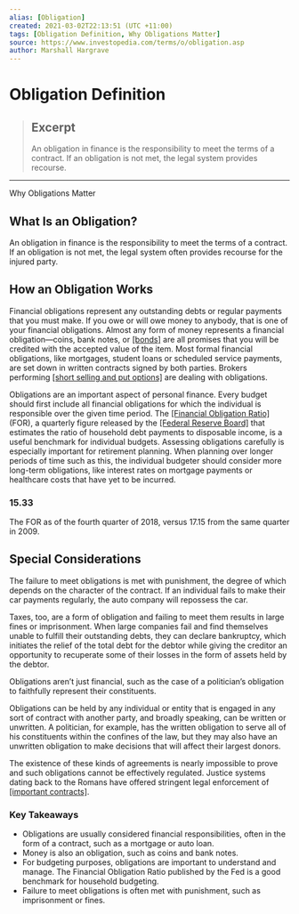 ```yaml
---
alias: [Obligation]
created: 2021-03-02T22:13:51 (UTC +11:00)
tags: [Obligation Definition, Why Obligations Matter]
source: https://www.investopedia.com/terms/o/obligation.asp
author: Marshall Hargrave
---
```


# Obligation Definition

> ## Excerpt
> An obligation in finance is the responsibility to meet the terms of a contract. If an obligation is not met, the legal system provides recourse.

---

Why Obligations Matter
## What Is an Obligation?

An obligation in finance is the responsibility to meet the terms of a contract. If an obligation is not met, the legal system often provides recourse for the injured party.

## How an Obligation Works

Financial obligations represent any outstanding debts or regular payments that you must make. If you owe or will owe money to anybody, that is one of your financial obligations. Almost any form of money represents a financial obligation—coins, bank notes, or [[bonds]](https://www.investopedia.com/terms/b/bond.asp) are all promises that you will be credited with the accepted value of the item. Most formal financial obligations, like mortgages, student loans or scheduled service payments, are set down in written contracts signed by both parties. Brokers performing [[short selling and put options]](https://www.investopedia.com/ask/answers/05/shortvsput.asp) are dealing with obligations.

Obligations are an important aspect of personal finance. Every budget should first include all financial obligations for which the individual is responsible over the given time period. The [[Financial Obligation Ratio]](https://www.investopedia.com/terms/f/financial-obligation-ratio-for.asp) (FOR), a quarterly figure released by the [[Federal Reserve Board]](https://www.investopedia.com/terms/f/frb.asp) that estimates the ratio of household debt payments to disposable income, is a useful benchmark for individual budgets. Assessing obligations carefully is especially important for retirement planning. When planning over longer periods of time such as this, the individual budgeter should consider more long-term obligations, like interest rates on mortgage payments or healthcare costs that have yet to be incurred.

### 15.33

The FOR as of the fourth quarter of 2018, versus 17.15 from the same quarter in 2009. 

## Special Considerations

The failure to meet obligations is met with punishment, the degree of which depends on the character of the contract. If an individual fails to make their car payments regularly, the auto company will repossess the car.

Taxes, too, are a form of obligation and failing to meet them results in large fines or imprisonment. When large companies fail and find themselves unable to fulfill their outstanding debts, they can declare bankruptcy, which initiates the relief of the total debt for the debtor while giving the creditor an opportunity to recuperate some of their losses in the form of assets held by the debtor.

Obligations aren’t just financial, such as the case of a politician’s obligation to faithfully represent their constituents.

Obligations can be held by any individual or entity that is engaged in any sort of contract with another party, and broadly speaking, can be written or unwritten. A politician, for example, has the written obligation to serve all of his constituents within the confines of the law, but they may also have an unwritten obligation to make decisions that will affect their largest donors.

The existence of these kinds of agreements is nearly impossible to prove and such obligations cannot be effectively regulated. Justice systems dating back to the Romans have offered stringent legal enforcement of [[important contracts]](https://www.investopedia.com/terms/a/assignablecontract.asp).

### Key Takeaways

-   Obligations are usually considered financial responsibilities, often in the form of a contract, such as a mortgage or auto loan.
-   Money is also an obligation, such as coins and bank notes.
-   For budgeting purposes, obligations are important to understand and manage. The Financial Obligation Ratio published by the Fed is a good benchmark for household budgeting.
-   Failure to meet obligations is often met with punishment, such as imprisonment or fines.
